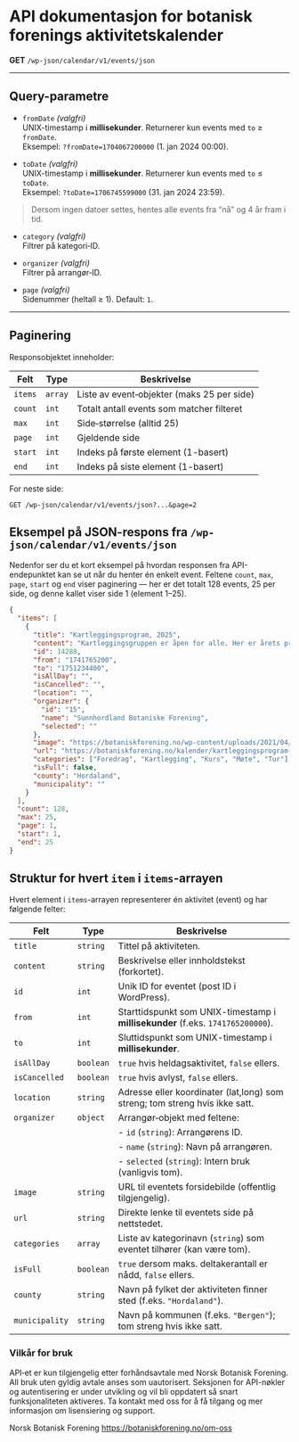 # API dokumentasjon for botanisk forenings aktivitetskalender

**GET** `/wp-json/calendar/v1/events/json`

---

## Query-parametre

- `fromDate` _(valgfri)_  
  UNIX-timestamp i **millisekunder**. Returnerer kun events med `to` ≥ `fromDate`.  
  Eksempel: `?fromDate=1704067200000` (1. jan 2024 00:00).

- `toDate` _(valgfri)_  
  UNIX-timestamp i **millisekunder**. Returnerer kun events med `to` ≤ `toDate`.  
  Eksempel: `?toDate=1706745599000` (31. jan 2024 23:59).

> Dersom ingen datoer settes, hentes alle events fra “nå” og 4 år fram i tid.

- `category` _(valgfri)_  
  Filtrer på kategori‐ID.

- `organizer` _(valgfri)_  
  Filtrer på arrangør‐ID.

- `page` _(valgfri)_  
  Sidenummer (heltall ≥ 1). Default: `1`.

---

## Paginering

Responsobjektet inneholder:

| Felt    | Type    | Beskrivelse                               |
| ------- | ------- | ----------------------------------------- |
| `items` | `array` | Liste av event‐objekter (maks 25 per side)|
| `count` | `int`   | Totalt antall events som matcher filteret |
| `max`   | `int`   | Side‐størrelse (alltid 25)                |
| `page`  | `int`   | Gjeldende side                            |
| `start` | `int`   | Indeks på første element (1-basert)       |
| `end`   | `int`   | Indeks på siste element (1-basert)        |

For neste side:  
```http
GET /wp-json/calendar/v1/events/json?...&page=2
```

## Eksempel på JSON-respons fra `/wp-json/calendar/v1/events/json`

Nedenfor ser du et kort eksempel på hvordan responsen fra API-endepunktet kan se ut når du henter én enkelt event. Feltene `count`, `max`, `page`, `start` og `end` viser paginering — her er det totalt 128 events, 25 per side, og denne kallet viser side 1 (element 1–25).

```json
{
  "items": [
    {
      "title": "Kartleggingsprogram, 2025",
      "content": "Kartleggingsgruppen er åpen for alle. Her er årets program. Kontakt Alf Harry Øygarden for mer informasjon.",
      "id": 14288,
      "from": "1741765200",
      "to": "1751234400",
      "isAllDay": "",
      "isCancelled": "",
      "location": "",
      "organizer": {
        "id": "15",
        "name": "Sunnhordland Botaniske Forening",
        "selected": ""
      },
      "image": "https://botaniskforening.no/wp-content/uploads/2021/04/Tiriltunge-2000x500.jpg",
      "url": "https://botaniskforening.no/kalender/kartleggingsprogram-2025",
      "categories": ["Foredrag", "Kartlegging", "Kurs", "Møte", "Tur"],
      "isFull": false,
      "county": "Hordaland",
      "municipality": ""
    }
  ],
  "count": 128,
  "max": 25,
  "page": 1,
  "start": 1,
  "end": 25
}
```

## Struktur for hvert `item` i `items`-arrayen

Hvert element i `items`-arrayen representerer én aktivitet (event) og har følgende felter:

| Felt            | Type        | Beskrivelse                                                                                 |
| --------------- | ----------- | ------------------------------------------------------------------------------------------- |
| `title`         | `string`    | Tittel på aktiviteten.                                                                     |
| `content`       | `string`    | Beskrivelse eller innholdstekst (forkortet).                                               |
| `id`            | `int`       | Unik ID for eventet (post ID i WordPress).                                                 |
| `from`          | `int`       | Starttidspunkt som UNIX-timestamp i **millisekunder** (f.eks. `1741765200000`).            |
| `to`            | `int`       | Sluttidspunkt som UNIX-timestamp i **millisekunder**.                                       |
| `isAllDay`      | `boolean`   | `true` hvis heldagsaktivitet, `false` ellers.                                              |
| `isCancelled`   | `boolean`   | `true` hvis avlyst, `false` ellers.                                                        |
| `location`      | `string`    | Adresse eller koordinater (lat,long) som streng; tom streng hvis ikke satt.                |
| `organizer`     | `object`    | Arrangør‐objekt med feltene:                                                                |
|                 |             | - `id` (`string`): Arrangørens ID.                                                         |
|                 |             | - `name` (`string`): Navn på arrangøren.                                                  |
|                 |             | - `selected` (`string`): Intern bruk (vanligvis tom).                                      |
| `image`         | `string`    | URL til eventets forsidebilde (offentlig tilgjengelig).                                    |
| `url`           | `string`    | Direkte lenke til eventets side på nettstedet.                                             |
| `categories`    | `array`     | Liste av kategorinavn (`string`) som eventet tilhører (kan være tom).                       |
| `isFull`        | `boolean`   | `true` dersom maks. deltakerantall er nådd, `false` ellers.                                |
| `county`        | `string`    | Navn på fylket der aktiviteten finner sted (f.eks. `"Hordaland"`).                         |
| `municipality`  | `string`    | Navn på kommunen (f.eks. `"Bergen"`); tom streng hvis ikke satt.                            |

### Vilkår for bruk

API‐et er kun tilgjengelig etter forhåndsavtale med Norsk Botanisk Forening. All bruk uten gyldig avtale anses som uautorisert. Seksjonen for API-nøkler og autentisering er under utvikling og vil bli oppdatert så snart funksjonaliteten aktiveres. Ta kontakt med oss for å få tilgang og mer informasjon om lisensiering og support. 

Norsk Botanisk Forening
https://botaniskforening.no/om-oss

